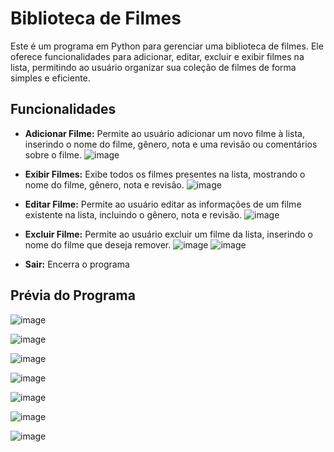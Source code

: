 Biblioteca de Filmes
====================

Este é um programa em Python para gerenciar uma biblioteca de filmes. Ele oferece funcionalidades para adicionar, editar, excluir e exibir filmes na lista, permitindo ao usuário organizar sua coleção de filmes de forma simples e eficiente.

Funcionalidades
---------------

*   **Adicionar Filme:** Permite ao usuário adicionar um novo filme à lista, inserindo o nome do filme, gênero, nota e uma revisão ou comentários sobre o filme.
    ![image](https://github.com/LMolinaro01/Biblioteca-de-Filmes-em-Python/assets/126402616/c84241bc-7042-46bf-8ff9-259174cf6377)
    
*   **Exibir Filmes:** Exibe todos os filmes presentes na lista, mostrando o nome do filme, gênero, nota e revisão.
    ![image](https://github.com/LMolinaro01/Biblioteca-de-Filmes-em-Python/assets/126402616/af96ca04-db2a-429e-bbf5-97bce510a75e)
    
*   **Editar Filme:** Permite ao usuário editar as informações de um filme existente na lista, incluindo o gênero, nota e revisão.
    ![image](https://github.com/LMolinaro01/Biblioteca-de-Filmes-em-Python/assets/126402616/392d5c1b-a651-4cef-bbda-118ca370dc7a)
    
*   **Excluir Filme:** Permite ao usuário excluir um filme da lista, inserindo o nome do filme que deseja remover.
    ![image](https://github.com/LMolinaro01/Biblioteca-de-Filmes-em-Python/assets/126402616/3c54b037-cebd-450c-830a-cd423e954deb)
    ![image](https://github.com/LMolinaro01/Biblioteca-de-Filmes-em-Python/assets/126402616/1701f0ff-0220-4ea4-88fb-9b64efe95fb2)
    
*   **Sair:** Encerra o programa

Prévia do Programa
------------------

![image](https://github.com/LMolinaro01/Biblioteca-de-Filmes-em-Python/assets/126402616/2855d083-bf00-4871-952e-0e0fb65b0cb3)

![image](https://github.com/LMolinaro01/Biblioteca-de-Filmes-em-Python/assets/126402616/c84241bc-7042-46bf-8ff9-259174cf6377)

![image](https://github.com/LMolinaro01/Biblioteca-de-Filmes-em-Python/assets/126402616/09c76ba5-be42-4d7e-81f7-b0de9909e7ce)

![image](https://github.com/LMolinaro01/Biblioteca-de-Filmes-em-Python/assets/126402616/392d5c1b-a651-4cef-bbda-118ca370dc7a)

![image](https://github.com/LMolinaro01/Biblioteca-de-Filmes-em-Python/assets/126402616/af96ca04-db2a-429e-bbf5-97bce510a75e)

![image](https://github.com/LMolinaro01/Biblioteca-de-Filmes-em-Python/assets/126402616/3c54b037-cebd-450c-830a-cd423e954deb)

![image](https://github.com/LMolinaro01/Biblioteca-de-Filmes-em-Python/assets/126402616/1701f0ff-0220-4ea4-88fb-9b64efe95fb2)


